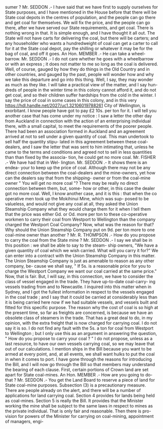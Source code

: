 sumer ? Mr. SEDDON .- I have said that we have first to supply ourselves for State purposes, and I have mentioned in the House before that there will be State coal depots in the centres of population, and the people can go there and get coal for themselves. We will fix the price, and the people can go there, after we have served our State requirements, and get coal. There is nothing wrong in that. It is simple enough, and I have thought it all out. The State will not have carts for delivering the coal, but there will be carters; and any householder who wants a hundredweight of coal can get a carter to call for it at the State coal depot, pay the shilling or whatever it may be for the bag of coal, and off it goes. An Hon. MEMBER .- He can take a wheel- barrow. Mr. SEDDON .- I do not care whether he goes with a wheelbarrow or with an express ; it does not matter to me so long as the coal is delivered. Well, of course, gauged by how they do things in the Old Country and in other countries, and gauged by the past, people will wonder how and why we take this departure and go into this thing. Well, I say, they may wonder as much as they like. I will take a practical view of the matter, and I say hun- dreds of people in the winter time in this colony cannot afford it, and do not get coal, and so their children suffer hardships from the cold in the winter. I say the price of coal in some cases in this colony, and in this very https://hdl.handle.net/2027/uc1.32106019788261 City of Wellington, is exorbitant. I know people have got to pay £2 10s. per ton for it. I will tell you another case that has come under my notice : I saw a letter the other day from Auckland in connection with the action of an enterprising individual there, with a small capital, to meet the requirements of the poorer people. There had been an association formed in Auckland and an agreement arrived at not to sell under a given quantity of coal. This man undertook to sell half the quantity stipu- lated in this agreement between these coal- dealers, and I saw the letter that was sent to him intimating that, unless he came to the terms and conditions and agreed not to sell in less quantities than than fixed by the associa- tion, he could get no more coal. Mr. FISHER .- We have had that in Wel- lington. Mr. SEDDON .- It shows there is an endea- your to keep up the price of coal. Although there may not be any direct connection between the coal-dealers and the mine-owners, yet how can the dealers say that from the shipping- owner or from the coal-mine owner " You will get no more coal "? There may be really no direct connection between them, but, some- how or other, in this case the dealer got no more coal. Well, I know another case, and it is this : that when the co operative men took up the Mokihinui Mine, which was sup- posed to be valueless, and would not give any coal at all, they asked the Union Steamship Company what they would charge them for it when I tell them that the price was either Gd. or Od. more per ton to these co-operative workmen to carry their coal from Westport to Wellington than the company charged the Westport Coal Company? Now, what was the reason for that? Why should the Union Steamship Company put on 9d. per ton more to one coal-mine owner than another ? Mr. R. THOMPSON .- How do you propose to carry the coal from the State mine ? Mr. SEDDON .- I say we shall be in this position : we shall be able to say to the steam- ship owners, "We have a given quantity of coal which we wish carried. What will you carry it for?" We can enter into a contract with the Union Steamship Company in this matter. The Union Steamship Company is just as amenable to reason as any other company, be- cause we shall say, " If 5s. is a reasonable price for you to charge the Westport Company we want our coal carried at the same price." Now, that is fair. But, I will say, in this connection, we have to consider the class of vessel engaged in the trade. They have up-to-date coal-carry- ing vessels trading from and to Newcastle. I inquired into this matter when in Sydney, and I got the fullest information in respect to the vessels engaged in the coal trade ; and I say that it could be carried at considerably less than it is being carried here now if we had suitable vessels, and vessels built and fitted for this specific purpose. The reason why the cost of coal is so high at the present time, so far as freights are concerned, is because we have an obsolete class of steamers in the trade. That has a great deal to do, in my opinion, with the extra freight that is now charged for carrying coal. I do not say it is so. I do not find any fault with the 5s. a ton for coal from Westport to Wellington ; but I only use this as an argument in answering the question, " How do you propose to carry your coal ? " I do not propose, unless as a last resource, to have our own vessels carrying coal, so we may leave that out of our calculations. I mention ships in the Bill because you want to be armed at every point, and, at all events, we shall want hulks to put the coal in when it comes to port. I have gone through the reasons for introducing the Bill, and I will now go through the Bill so that members may understand the bearing of each clause. First, certain portions of Crown land are set apart for State coal-mines. An Hon. MEMBER .- How are you going to do- that ? Mr. SEDDON .- You get the Land Board to reserve a piece of land for State coal-mine purposes. Subsection (3) is a precautionary measure. There are people already on the alert, and there will be a number of applications for land carrying coal. Section 4 provides for lands being held as coal-mines. Section 5 is really the Bill. It provides that the Minister working the mine shall be subject to the same laws in respect to mines as the private individual. That is only fair and reasonable. Then there is pro- vision for powers of the Minister for carrying on coal-mining, appointment of managers, engi- 